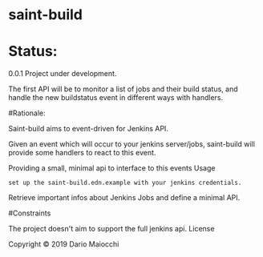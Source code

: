 # saint-build

# Status:
0.0.1 Project under development.

The first API will be to monitor a list of jobs and their build status, and handle the new buildstatus event in different ways with handlers.

#Rationale:

Saint-build aims to event-driven for Jenkins API.

Given an event which will occur to your jenkins server/jobs, saint-build will provide some handlers to react to this event.

Providing a small, minimal api to interface to this events
Usage

    set up the saint-build.edn.example with your jenkins credentials.

Retrieve important infos about Jenkins Jobs and define a minimal API.


#Constraints

The project doesn't aim to support the full jenkins api.
License

Copyright © 2019 Dario Maiocchi
